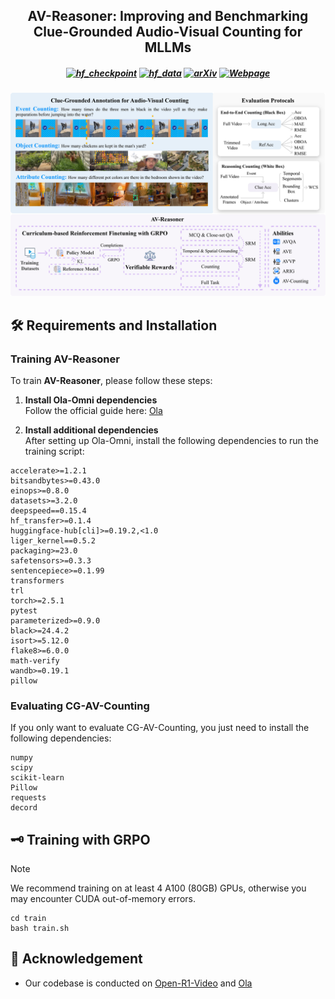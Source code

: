 <h2 align="center">AV-Reasoner: Improving and Benchmarking Clue-Grounded Audio-Visual Counting for MLLMs</h2>

<h5 align="center">

[![hf_checkpoint](https://img.shields.io/badge/%F0%9F%A4%97-AV%E2%80%90Reasoner-9C276A.svg)](https://huggingface.co/lulidong/AV-Reasoner) [![hf_data](https://img.shields.io/badge/%F0%9F%A4%97-CG%E2%80%90AV%E2%80%90Counting-9C276A.svg)](https://huggingface.co/datasets/CG-Bench/CG-AV-Counting) [![arXiv](https://img.shields.io/badge/Arxiv-2506.05328-AD1C18.svg?logo=arXiv)](https://arxiv.org/pdf/2506.05328) [![Webpage](https://img.shields.io/badge/Webpage-AV%E2%80%90Reasoner-<COLOR>.svg)](https://av-reasoner.github.io/) <br>

</h5>

<p align="center">
    <img src="assets/teaser.jpg" width="800"/>
<p>


## 🛠️ Requirements and Installation
### Training AV-Reasoner
To train **AV-Reasoner**, please follow these steps:

1. **Install Ola-Omni dependencies**  
   Follow the official guide here: [Ola](https://github.com/Ola-Omni/Ola)

2. **Install additional dependencies**  
   After setting up Ola-Omni, install the following dependencies to run the training script:

```plain
accelerate>=1.2.1
bitsandbytes>=0.43.0
einops>=0.8.0
datasets>=3.2.0
deepspeed==0.15.4
hf_transfer>=0.1.4
huggingface-hub[cli]>=0.19.2,<1.0
liger_kernel==0.5.2
packaging>=23.0
safetensors>=0.3.3
sentencepiece>=0.1.99
transformers
trl
torch>=2.5.1
pytest
parameterized>=0.9.0
black>=24.4.2
isort>=5.12.0
flake8>=6.0.0
math-verify
wandb>=0.19.1
pillow
```

### Evaluating CG-AV-Counting
If you only want to evaluate CG-AV-Counting, you just need to install the following dependencies:

```plain
numpy
scipy
scikit-learn
Pillow
requests
decord
```

## 🗝️ Training with GRPO
> [!NOTE] 
> We recommend training on at least 4 A100 (80GB) GPUs, otherwise you may encounter CUDA out-of-memory errors.

```
cd train
bash train.sh
```

## 🥰 Acknowledgement

- Our codebase is conducted on [Open-R1-Video](https://github.com/Wang-Xiaodong1899/Open-R1-Video) and [Ola](https://github.com/Ola-Omni/Ola)
